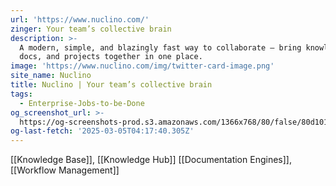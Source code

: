 ```yaml
---
url: 'https://www.nuclino.com/'
zinger: Your team’s collective brain
description: >-
  A modern, simple, and blazingly fast way to collaborate – bring knowledge,
  docs, and projects together in one place.
image: 'https://www.nuclino.com/img/twitter-card-image.png'
site_name: Nuclino
title: Nuclino | Your team’s collective brain
tags:
  - Enterprise-Jobs-to-be-Done
og_screenshot_url: >-
  https://og-screenshots-prod.s3.amazonaws.com/1366x768/80/false/80d1017caa5faa7f717416861a36234193a78db9014a7ec439cb36969fdafbe8.jpeg
og-last-fetch: '2025-03-05T04:17:40.305Z'
---
```

[[Knowledge Base]], [[Knowledge Hub]]
[[Documentation Engines]], [[Workflow Management]]
